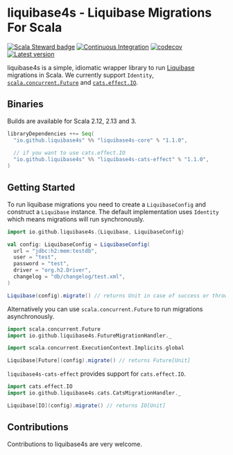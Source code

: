 # liquibase4s - Liquibase Migrations For Scala

[![Scala Steward badge](https://img.shields.io/badge/Scala_Steward-helping-blue.svg?style=flat&logo=data:image/png;base64,iVBORw0KGgoAAAANSUhEUgAAAA4AAAAQCAMAAAARSr4IAAAAVFBMVEUAAACHjojlOy5NWlrKzcYRKjGFjIbp293YycuLa3pYY2LSqql4f3pCUFTgSjNodYRmcXUsPD/NTTbjRS+2jomhgnzNc223cGvZS0HaSD0XLjbaSjElhIr+AAAAAXRSTlMAQObYZgAAAHlJREFUCNdNyosOwyAIhWHAQS1Vt7a77/3fcxxdmv0xwmckutAR1nkm4ggbyEcg/wWmlGLDAA3oL50xi6fk5ffZ3E2E3QfZDCcCN2YtbEWZt+Drc6u6rlqv7Uk0LdKqqr5rk2UCRXOk0vmQKGfc94nOJyQjouF9H/wCc9gECEYfONoAAAAASUVORK5CYII=)](https://scala-steward.org)
[![Continuous Integration](https://github.com/liquibase4s/liquibase4s/workflows/Continuous%20Integration/badge.svg)](https://github.com/liquibase4s/liquibase4s/actions)
[![codecov](https://codecov.io/gh/liquibase4s/liquibase4s/branch/main/graph/badge.svg?token=UH3W3RCWB8)](https://codecov.io/gh/liquibase4s/liquibase4s)
[![Latest version](https://img.shields.io/badge/liquibase4s-1.1.0-orange.svg)]((https://index.scala-lang.org/liquibase4s/liquibase4s))

liquibase4s is a simple, idiomatic wrapper library to run [Liquibase](https://www.liquibase.org) migrations
in Scala. We currently support `Identity`, [`scala.concurrent.Future`](https://docs.scala-lang.org/overviews/core/futures.html)
and [`cats.effect.IO`](https://typelevel.org/cats-effect/).

## Binaries

Builds are available for Scala 2.12, 2.13 and 3.

```scala
libraryDependencies ++= Seq(
  "io.github.liquibase4s" %% "liquibase4s-core" % "1.1.0",
  
  // if you want to use cats.effect.IO
  "io.github.liquibase4s" %% "liquibase4s-cats-effect" % "1.1.0",
)
```
## Getting Started
    
To run liquibase migrations you need to create a `LiquibaseConfig` and construct a `Liquibase` instance.
The default implementation uses `Identity` which means migrations will run synchronously.

```scala
import io.github.liquibase4s.{Liquibase, LiquibaseConfig}

val config: LiquibaseConfig = LiquibaseConfig(
  url = "jdbc:h2:mem:testdb",
  user = "test",
  password = "test",
  driver = "org.h2.Driver",
  changelog = "db/changelog/test.xml",
)

Liquibase(config).migrate() // returns Unit in case of success or throws Exception
```

Alternatively you can use `scala.concurrent.Future` to run migrations asynchronously.

```scala
import scala.concurrent.Future
import io.github.liquibase4s.FutureMigrationHandler._

import scala.concurrent.ExecutionContext.Implicits.global

Liquibase[Future](config).migrate() // returns Future[Unit]
```

`liquibase4s-cats-effect` provides support for `cats.effect.IO`.
```scala
import cats.effect.IO
import io.github.liquibase4s.cats.CatsMigrationHandler._

Liquibase[IO](config).migrate() // returns IO[Unit]
```

## Contributions
Contributions to liquibase4s are very welcome. 